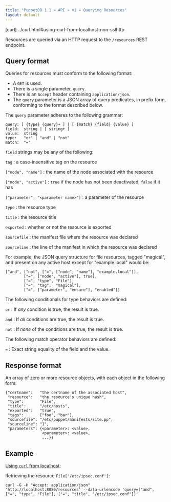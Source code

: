 ```yaml
---
title: "PuppetDB 1.1 » API » v1 » Querying Resources"
layout: default
---
```


[curl] ../curl.html#using-curl-from-localhost-non-sslhttp

Resources are queried via an HTTP request to the
`/resources` REST endpoint.

## Query format

Queries for resources must conform to the following format:

* A `GET` is used.
* There is a single parameter, `query`.
* There is an `Accept` header containing `application/json`.
* The `query` parameter is a JSON array of query predicates, in prefix
  form, conforming to the format described below.

The `query` parameter adheres to the following grammar:

    query: [ {type} {query}+ ] | [ {match} {field} {value} ]
    field:  string | [ string+ ]
    value:  string
    type:   "or" | "and" | "not"
    match:  "="

`field` strings may be any of the following:

`tag`
: a case-insensitive tag on the resource

`["node", "name"]`
: the name of the node associated with the resource

`["node", "active"]`
: `true` if the node has not been deactivated, `false` if it has

`["parameter", "<parameter name>"]`
: a parameter of the resource

`type`
: the resource type

`title`
: the resource title

`exported`
: whether or not the resource is exported

`sourcefile`
: the manifest file where the resource was declared

`sourceline`
: the line of the manifest in which the resource was declared

For example, the JSON query structure for file resources, tagged "magical", and present on any active host except
for "example.local" would be:

    ["and", ["not", ["=", ["node", "name"], "example.local"]],
            ["=", ["node", "active"], true],
            ["=", "type", "File"],
            ["=", "tag",  "magical"],
            ["=", ["parameter", "ensure"], "enabled"]]

The following conditionals for type behaviors are defined:

`or`
: If *any* condition is true, the result is true.

`and`
: If *all* conditions are true, the result is true.

`not`
: If *none* of the conditions are true, the result is true.

The following match operator behaviors are defined:

`=`
: Exact string equality of the field and the value.

## Response format

An array of zero or more resource objects, with each object in the
following form:

    {"certname":   "the certname of the associated host",
     "resource":   "the resource's unique hash",
     "type":       "File",
     "title":      "/etc/hosts",
     "exported":   "true",
     "tags":       ["foo", "bar"],
     "sourcefile": "/etc/puppet/manifests/site.pp",
     "sourceline": "1",
     "parameters": {<parameter>: <value>,
                    <parameter>: <value>,
                    ...}}

## Example

[Using `curl` from localhost](curl):

Retrieving the resource `File['/etc/ipsec.conf']`:

    curl -G -H "Accept: application/json" 'http://localhost:8080/resources' --data-urlencode 'query=["and", ["=", "type", "File"], ["=", "title", "/etc/ipsec.conf"]]'
